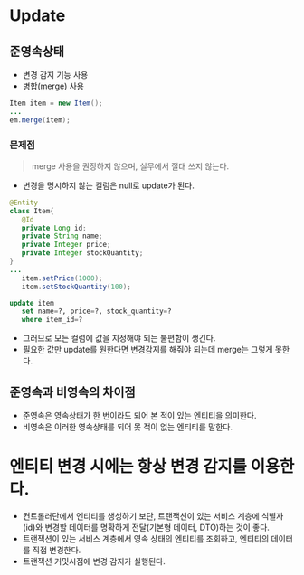 # Update
## 준영속상태
- 변경 감지 기능 사용
- 병합(merge) 사용
```java
Item item = new Item();
...
em.merge(item);
```
### 문제점
> merge 사용을 권장하지 않으며, 실무에서 절대 쓰지 않는다.
- 변경을 명시하지 않는 컬럼은 null로 update가 된다.
```java
@Entity
class Item{
   @Id
   private Long id;
   private String name;
   private Integer price;
   private Integer stockQuantity;
}
...
   item.setPrice(1000);
   item.setStockQuantity(100);
```
```sql
update item
   set name=?, price=?, stock_quantity=?
   where item_id=?
```
- 그러므로 모든 컬럼에 값을 지정해야 되는 불편함이 생긴다.
- 필요한 값만 update를 원한다면 변경감지를 해줘야 되는데 merge는 그렇게 못한다.

## 준영속과 비영속의 차이점
- 준영속은 영속상태가 한 번이라도 되어 본 적이 있는 엔티티을 의미한다.
- 비영속은 이러한 영속상태를 되어 못 적이 없는 엔티티를 말한다.

# 엔티티 변경 시에는 항상 변경 감지를 이용한다.
- 컨트롤러단에서 엔티티를 생성하기 보단, 트랜잭션이 있는 서비스 계층에 식별자(id)와 변경할 데이터를 명확하게 전달(기본형 데이터, DTO)하는 것이 좋다.
- 트랜잭션이 있는 서비스 계층에서 영속 상태의 엔티티를 조회하고, 엔티티의 데이터를 직접 변경한다.
- 트랜잭션 커밋시점에 변경 감지가 실행된다.